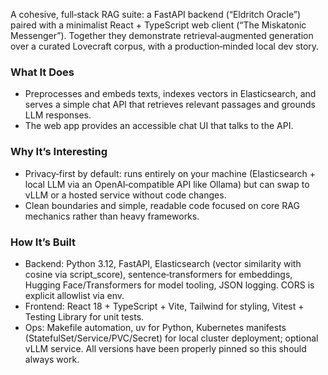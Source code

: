 A cohesive, full‑stack RAG suite: a FastAPI backend (“Eldritch Oracle”) paired with a minimalist React + TypeScript web client
  (“The Miskatonic Messenger”). Together they demonstrate retrieval‑augmented generation over a curated Lovecraft corpus, with a
  production‑minded local dev story.

### What It Does

- Preprocesses and embeds texts, indexes vectors in Elasticsearch, and serves a simple chat API that retrieves relevant passages
  and grounds LLM responses.
- The web app provides an accessible chat UI that talks to the API. 

### Why It’s Interesting

- Privacy‑first by default: runs entirely on your machine (Elasticsearch + local LLM via an OpenAI‑compatible API like Ollama)
  but can swap to vLLM or a hosted service without code changes.
- Clean boundaries and simple, readable code focused on core RAG mechanics rather than heavy frameworks.

### How It’s Built

- Backend: Python 3.12, FastAPI, Elasticsearch (vector similarity with cosine via script_score), sentence‑transformers for
  embeddings, Hugging Face/Transformers for model tooling, JSON logging. CORS is explicit allowlist via env.
- Frontend: React 18 + TypeScript + Vite, Tailwind for styling, Vitest + Testing Library for unit tests.
- Ops: Makefile automation, uv for Python, Kubernetes manifests (StatefulSet/Service/PVC/Secret) for local cluster deployment;
  optional vLLM service. All versions have been properly pinned so this should always work.